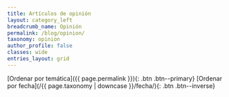 ```yaml
---
title: Artículos de opinión
layout: category_left
breadcrumb_name: Opinión
permalink: /blog/opinion/
taxonomy: opinion
author_profile: false
classes: wide
entries_layout: grid
---
```


[Ordenar por temática]({{ page.permalink }}){: .btn .btn--primary} [Ordenar por fecha](/{{ page.taxonomy | downcase }}/fecha/){: .btn .btn--inverse}
